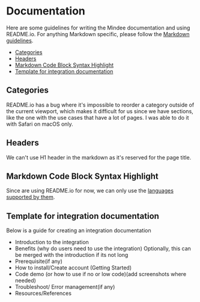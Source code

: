 # Documentation

Here are some guidelines for writing the Mindee documentation and using README.io. For anything Markdown specific, please follow the [Markdown guidelines](markdown.md).

- [Categories](#categories)
- [Headers](#headers)
- [Markdown Code Block Syntax Highlight](#markdown-code-block-syntax-highlight)
- [Template for integration documentation](#template-for-integration-documentation)

## Categories
README.io has a bug where it's impossible to reorder a category outside of the current viewport, which makes it difficult for us since we have sections, like the one with the use cases that have a lot of pages. I was able to do it with Safari on macOS only.

## Headers
We can't use H1 header in the markdown as it's reserved for the page title.

## Markdown Code Block Syntax Highlight
Since are using README.io for now, we can only use the [languages supported by them](https://rdmd.readme.io/docs/code-blocks#language-support).

## Template for integration documentation

Below is a guide for creating an integration documentation

- Introduction to the integration
- Benefits (why do users need to use the integration) Optionally, this can be merged with the introduction if its not long
- Prerequisite(if any)
- How to install/Create account (Getting Started)
- Code demo (or how to use if no or low code)(add screenshots where needed)
- Troubleshoot/ Error management(if any)
- Resources/References

